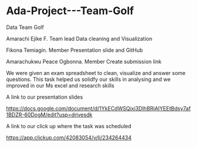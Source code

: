 # Ada-Project---Team-Golf

Data Team Golf
 
Amarachi Ejike F. Team lead 
Data cleaning and Visualization

Fikona Temiagin. Member
Presentation slide and GitHub

Amarachukwu Peace Ogbonna. Member
Create submission link

We were given an exam spreadsheet to clean, visualize and answer some questions.
This task helped us solidfy our skills in analysing and we improved in our Ms excel and research skills


A link to our presentation slides

https://docs.google.com/document/d/1YkECdWSQixi3DIhBRjAIYEEtBdsy7af1BDZR-60DogM/edit?usp=drivesdk


A link to our click up where the task was scheduled

https://app.clickup.com/42083054/v/li/234264434
